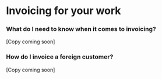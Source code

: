 # Invoicing for your work

### What do I need to know when it comes to invoicing?

\[Copy coming soon]

### How do I invoice a foreign customer?

\[Copy coming soon]
